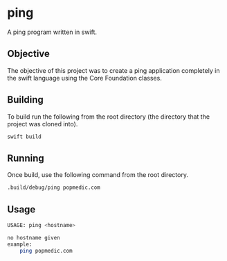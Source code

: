 # ping

A ping program written in swift.

## Objective

The objective of this project was to create a ping application completely in the swift language using the Core Foundation classes.

## Building

To build run the following from the root directory (the directory that the project was cloned into).

```sh
swift build
```

## Running

Once build, use the following command from the root directory.

```sh
.build/debug/ping popmedic.com
```

## Usage

```sh
USAGE: ping <hostname>

no hostname given
example:
    ping popmedic.com
```


